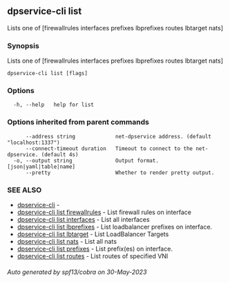 ## dpservice-cli list

Lists one of [firewallrules interfaces prefixes lbprefixes routes lbtarget nats]

### Synopsis

Lists one of [firewallrules interfaces prefixes lbprefixes routes lbtarget nats]

```
dpservice-cli list [flags]
```

### Options

```
  -h, --help   help for list
```

### Options inherited from parent commands

```
      --address string             net-dpservice address. (default "localhost:1337")
      --connect-timeout duration   Timeout to connect to the net-dpservice. (default 4s)
  -o, --output string              Output format. [json|yaml|table|name]
      --pretty                     Whether to render pretty output.
```

### SEE ALSO

* [dpservice-cli](dpservice-cli.md)	 - 
* [dpservice-cli list firewallrules](dpservice-cli_list_firewallrules.md)	 - List firewall rules on interface
* [dpservice-cli list interfaces](dpservice-cli_list_interfaces.md)	 - List all interfaces
* [dpservice-cli list lbprefixes](dpservice-cli_list_lbprefixes.md)	 - List loadbalancer prefixes on interface.
* [dpservice-cli list lbtarget](dpservice-cli_list_lbtarget.md)	 - List LoadBalancer Targets
* [dpservice-cli list nats](dpservice-cli_list_nats.md)	 - List all nats
* [dpservice-cli list prefixes](dpservice-cli_list_prefixes.md)	 - List prefix(es) on interface.
* [dpservice-cli list routes](dpservice-cli_list_routes.md)	 - List routes of specified VNI

###### Auto generated by spf13/cobra on 30-May-2023
